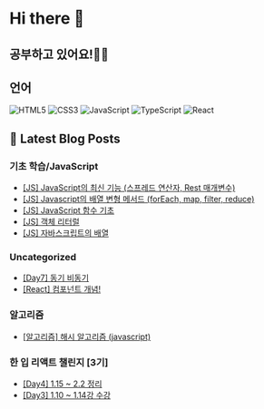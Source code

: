 # Hi there 👋

## 공부하고 있어요!✍🏼

## 언어

<p>
  <p>
  <!-- HTML -->
  <img alt="HTML5" src="https://img.shields.io/badge/HTML5-E34F26?style=flat-square&logo=HTML5&logoColor=white" />
  <!-- CSS -->
  <img alt="CSS3" src="https://img.shields.io/badge/CSS3-1572B6?style=flat-square&logo=CSS3&logoColor=white" />
  <!-- JavaScript -->
  <img alt="JavaScript" src="https://img.shields.io/badge/JavaScript-F7DF1E?style=flat-square&logo=JavaScript&logoColor=white" /> 
  <!-- TypeScript -->
  <img alt="TypeScript" src="https://img.shields.io/badge/TypeScript-3178C6?style=flat-square&logo=TypeScript&logoColor=white" />
  <!-- React -->
  <img alt="React" src="https://img.shields.io/badge/React-61DAFB?style=flat-square&logo=React&logoColor=white" />
</p>

</p>

## 📕 Latest Blog Posts

### 기초 학습/JavaScript
<ul><li><a href='https://mori-appa-coding.tistory.com/115' target='_blank'>[JS] JavaScript의 최신 기능 (스프레드 연산자, Rest 매개변수)</a></li><li><a href='https://mori-appa-coding.tistory.com/109' target='_blank'>[JS] Javascript의 배열 변형 메서드 (forEach, map, filter, reduce)</a></li><li><a href='https://mori-appa-coding.tistory.com/106' target='_blank'>[JS] JavaScript 함수 기초</a></li><li><a href='https://mori-appa-coding.tistory.com/104' target='_blank'>[JS] 객체 리터럴</a></li><li><a href='https://mori-appa-coding.tistory.com/102' target='_blank'>[JS] 자바스크립트의 배열</a></li></ul>

### Uncategorized
<ul><li><a href='https://mori-appa-coding.tistory.com/114' target='_blank'>[Day7] 동기 비동기</a></li><li><a href='https://mori-appa-coding.tistory.com/105' target='_blank'>[React] 컴포넌트 개념!</a></li></ul>

### 알고리즘
<ul><li><a href='https://mori-appa-coding.tistory.com/113' target='_blank'>[알고리즘] 해시 알고리즘 (javascript)</a></li></ul>

### 한 입 리액트 챌린지 [3기]
<ul><li><a href='https://mori-appa-coding.tistory.com/112' target='_blank'>[Day4] 1.15 ~ 2.2 정리</a></li><li><a href='https://mori-appa-coding.tistory.com/101' target='_blank'>[Day3] 1.10 ~ 1.14강 수강</a></li></ul>

